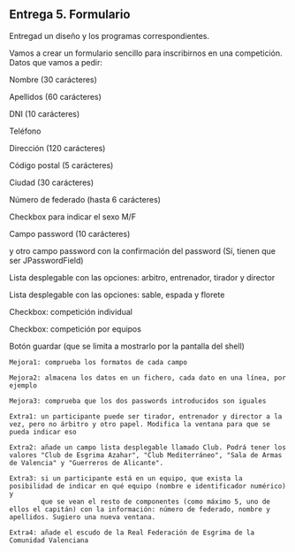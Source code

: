## Entrega 5. Formulario

Entregad un diseño y los programas correspondientes.

Vamos a crear un formulario sencillo para inscribirnos en una competición. Datos que vamos a pedir:

Nombre (30 carácteres)

Apellidos (60 carácteres)

DNI (10 carácteres)

Teléfono

Dirección (120 carácteres)

Código postal (5 carácteres)

Ciudad (30 carácteres)

Número de federado (hasta 6 carácteres)

Checkbox para indicar el sexo M/F

Campo password (10 carácteres)

y otro campo password con la confirmación del password (Sí, tienen que ser JPasswordField)

Lista desplegable con las opciones: arbitro, entrenador, tirador y director

Lista desplegable con las opciones: sable, espada y florete

Checkbox: competición individual

Checkbox: competición por equipos

Botón guardar (que se limita a mostrarlo por la pantalla del shell)



    Mejora1: comprueba los formatos de cada campo

    Mejora2: almacena los datos en un fichero, cada dato en una línea, por ejemplo

    Mejora3: comprueba que los dos passwords introducidos son iguales

    Extra1: un participante puede ser tirador, entrenador y director a la vez, pero no árbitro y otro papel. Modifica la ventana para que se pueda indicar eso

    Extra2: añade un campo lista desplegable llamado Club. Podrá tener los valores "Club de Esgrima Azahar", "Club Mediterráneo", "Sala de Armas de Valencia" y "Guerreros de Alicante".

    Extra3: si un participante está en un equipo, que exista la posibilidad de indicar en qué equipo (nombre e identificador numérico) y
            que se vean el resto de componentes (como máximo 5, uno de ellos el capitán) con la información: número de federado, nombre y apellidos. Sugiero una nueva ventana.

    Extra4: añade el escudo de la Real Federación de Esgrima de la Comunidad Valenciana